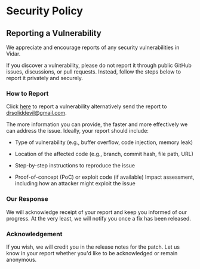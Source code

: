 # Security Policy
## Reporting a Vulnerability
We appreciate and encourage reports of any security vulnerabilities in Vidar.

If you discover a vulnerability, please do not report it through public GitHub issues, discussions, or pull requests. Instead, follow the steps below to report it privately and securely.

### How to Report
Click [here](https://github.com/DrSolidDevil/Vidar/security/advisories/new) to report a vulnerability alternatively send the report to drsoliddevil@gmail.com.

The more information you can provide, the faster and more effectively we can address the issue. Ideally, your report should include:

* Type of vulnerability (e.g., buffer overflow, code injection, memory leak)

* Location of the affected code (e.g., branch, commit hash, file path, URL)

* Step-by-step instructions to reproduce the issue

* Proof-of-concept (PoC) or exploit code (if available)
Impact assessment, including how an attacker might exploit the issue

### Our Response
We will acknowledge receipt of your report and keep you informed of our progress. At the very least, we will notify you once a fix has been released.

### Acknowledgement
If you wish, we will credit you in the release notes for the patch. Let us know in your report whether you'd like to be acknowledged or remain anonymous.
